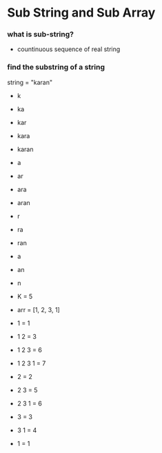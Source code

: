 # Sub String and Sub Array

### what is sub-string?

- countinuous sequence of real string

### find the substring of a string

string = "karan"

- k
- ka
- kar
- kara
- karan
- a
- ar
- ara
- aran
- r
- ra
- ran
- a
- an
- n

- K = 5
- arr = [1, 2, 3, 1]

- 1 = 1
- 1 2 = 3
- 1 2 3 = 6
- 1 2 3 1 = 7
- 2 = 2
- 2 3 = 5
- 2 3 1 = 6
- 3 = 3
- 3 1 = 4
- 1 = 1
